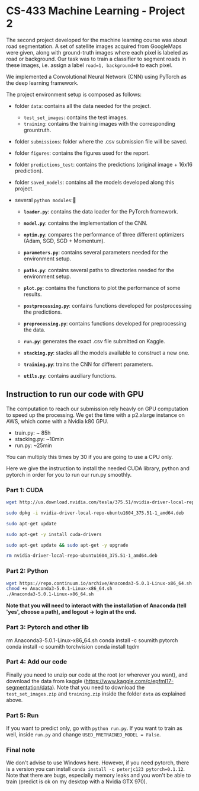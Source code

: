 # CS-433 Machine Learning - Project 2

The second project developed for the machine learning course was about road segmentation. A set of satellite images acquired from GoogleMaps were given, along with ground-truth images where each pixel is labeled as road or background. Our task was to train a classifier to segment roads in these images, i.e. assign a label `road=1, background=0` to each pixel.

We implemented a Convolutional Neural Network (CNN) using PyTorch as the deep learning framework.

The project environment setup is composed as follows:

- folder `data`: contains all the data needed for the project.

    - `test_set_images`: contains the test images.
    - `training`: contains the training images with the corresponding grountruth.

- folder `submissions`: folder where the .csv submission file will be saved.
- folder `figures`: contains the figures used for the report.
- folder `predictions_test`: contains the predictions (original image + 16x16 prediction).
- folder `saved_models`: contains all the models developed along this project.
- several `python modules`:

    - **`loader.py`**: contains the data loader for the PyTorch framework.

    - **`model.py`**: contains the implementation of the CNN.

    - **`optim.py`**: compares the performance of three different optimizers (Adam, SGD, SGD + Momentum).

    - **`parameters.py`**: contains several parameters needed for the environment setup.

    - **`paths.py`**: contains several paths to directories needed for the environment setup.

    - **`plot.py`**: contains the functions to plot the performance of some results.

    - **`postprocessing.py`**: contains functions developed for postprocessing the predictions.

    - **`preprocessing.py`**: contains functions developed for preprocessing the data.

    - **`run.py`**: generates the exact .csv file submitted on Kaggle.

    - **`stacking.py`**: stacks all the models available to construct a new one.

    - **`training.py`**: trains the CNN for different parameters. 

    - **`utils.py`**: contains auxiliary functions.

## Instruction to run our code with GPU 

The computation to reach our submission rely heavly on GPU computation to speed up the processing. We get the time with a p2.xlarge instance on AWS, which come with a Nvidia k80 GPU.

 - train.py: ~ 85h 
 - stacking.py: ~10min
 - run.py: ~25min

 You can multiply this times by 30 if you are going to use a CPU only.

 Here we give the instruction to install the needed CUDA library, python and pytorch in order for you to run our run.py smoothly.

### Part 1: CUDA 

```sh
wget http://us.download.nvidia.com/tesla/375.51/nvidia-driver-local-repo-ubuntu1604_375.51-1_amd64.deb

sudo dpkg -i nvidia-driver-local-repo-ubuntu1604_375.51-1_amd64.deb

sudo apt-get update

sudo apt-get -y install cuda-drivers

sudo apt-get update && sudo apt-get -y upgrade

rm nvidia-driver-local-repo-ubuntu1604_375.51-1_amd64.deb
```

### Part 2: Python
```sh
wget https://repo.continuum.io/archive/Anaconda3-5.0.1-Linux-x86_64.sh
chmod +x Anaconda3-5.0.1-Linux-x86_64.sh
./Anaconda3-5.0.1-Linux-x86_64.sh
```

**Note that you will need to interact with the installation of Anaconda (tell 'yes', choose a path), and logout -> login at the end.**

### Part 3: Pytorch and other lib

rm Anaconda3-5.0.1-Linux-x86_64.sh
conda install -c soumith pytorch
conda install -c soumith torchvision
conda install tqdm

### Part 4: Add our code

Finally you need to unzip our code at the root (or wherever you want), and download the data from kaggle (https://www.kaggle.com/c/epfml17-segmentation/data). Note that you need to download the `test_set_images.zip` and `training.zip` inside the folder `data` as explained above.

### Part 5: Run

If you want to predict only, go with `python run.py`. If you want to train as well, inside `run.py` and change `USED_PRETRAINED_MODEL = False`.

### Final note

We don't advise to use Windows here. However, if you need pytorch, there is a version you can install  `conda install -c peterjc123 pytorch=0.1.12`. Note that there are bugs, especially memory leaks and you won't be able to train (predict is ok on my desktop with a Nvidia GTX 970).
 


